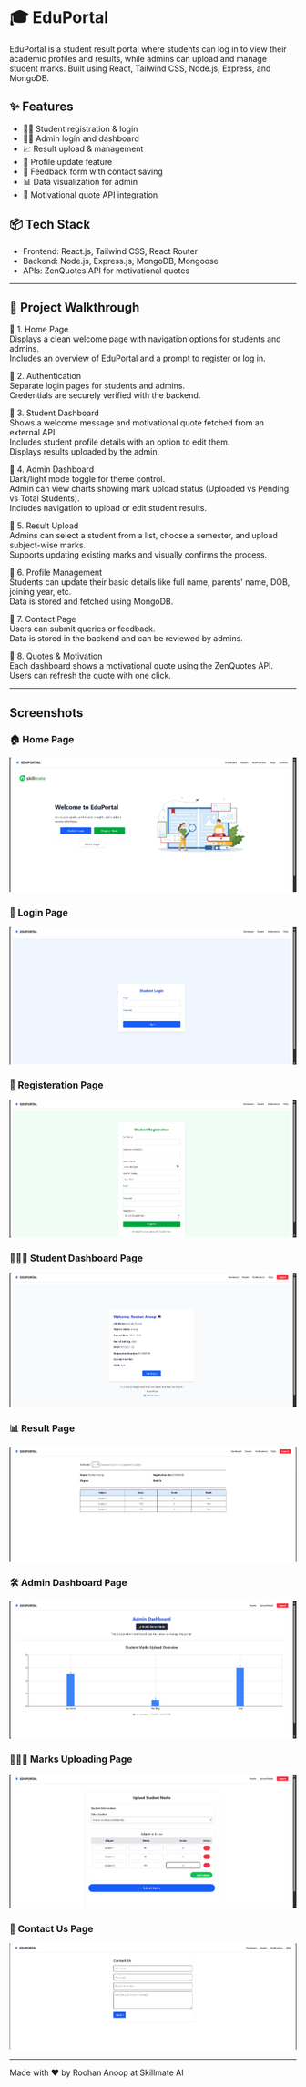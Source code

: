 # 🎓 EduPortal

EduPortal is a student result portal where students can log in to view their academic profiles and results, while admins can upload and manage student marks. Built using React, Tailwind CSS, Node.js, Express, and MongoDB.

## ✨ Features

- 👨‍🎓 Student registration & login
- 🧑‍💼 Admin login and dashboard
- 📈 Result upload & management
- 🎯 Profile update feature
- 💬 Feedback form with contact saving
- 📊 Data visualization for admin
- 🧠 Motivational quote API integration

## 📦 Tech Stack

- Frontend: React.js, Tailwind CSS, React Router
- Backend: Node.js, Express.js, MongoDB, Mongoose
- APIs: ZenQuotes API for motivational quotes

---

## 🧭 Project Walkthrough

🔹 1. Home Page  
Displays a clean welcome page with navigation options for students and admins.  
Includes an overview of EduPortal and a prompt to register or log in.

🔹 2. Authentication  
Separate login pages for students and admins.  
Credentials are securely verified with the backend.

🔹 3. Student Dashboard  
Shows a welcome message and motivational quote fetched from an external API.  
Includes student profile details with an option to edit them.  
Displays results uploaded by the admin.

🔹 4. Admin Dashboard  
Dark/light mode toggle for theme control.  
Admin can view charts showing mark upload status (Uploaded vs Pending vs Total Students).  
Includes navigation to upload or edit student results.

🔹 5. Result Upload  
Admins can select a student from a list, choose a semester, and upload subject-wise marks.  
Supports updating existing marks and visually confirms the process.

🔹 6. Profile Management  
Students can update their basic details like full name, parents' name, DOB, joining year, etc.  
Data is stored and fetched using MongoDB.

🔹 7. Contact Page  
Users can submit queries or feedback.  
Data is stored in the backend and can be reviewed by admins.

🔹 8. Quotes & Motivation  
Each dashboard shows a motivational quote using the ZenQuotes API.  
Users can refresh the quote with one click.

---
## Screenshots

### 🏠 Home Page
![Home Page](./screenshot/Home.png)
### 🔐 Login Page
![Login Page](./screenshot/Login.png)
### 📝 Registeration Page
![Registeration Page](./screenshot/Register.png)
### 👨🏻‍🎓 Student Dashboard Page
![Student Dahboard Page](./screenshot/StudentDash.png)
### 📊 Result Page
![Result Page](./screenshot/Result.png)
### 🛠️ Admin Dashboard Page
![Admin Dashboard Page](./screenshot/AdminDash.png)
### 👩🏻‍💻 Marks Uploading Page
![Upload Marks Page](./screenshot/UploadMarks.png)
### 📧 Contact Us Page
![Contact Us Page](./screenshot/Contactus.png)

---
Made with ❤️ by Roohan Anoop at Skillmate AI
